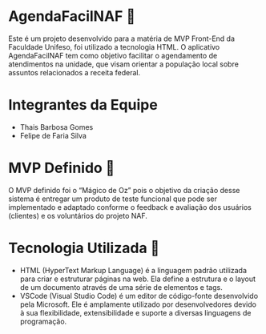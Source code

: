 # AgendaFacilNAF  :date:

Este é um projeto desenvolvido para a matéria de MVP Front-End da Faculdade Unifeso, foi utilizado a tecnologia HTML. O aplicativo AgendaFacilNAF tem como objetivo facilitar o agendamento de atendimentos na unidade, que visam orientar a população local sobre assuntos relacionados a receita federal.
#
# Integrantes da Equipe 
- Thais Barbosa Gomes
- Felipe de Faria Silva


# MVP Definido  :pushpin:
O MVP definido foi o “Mágico de Oz” pois o objetivo da criação desse sistema é entregar um produto de teste funcional que pode ser implementado e adaptado conforme o feedback e avaliação dos usuários (clientes) e os voluntários do projeto NAF.

# Tecnologia Utilizada :pushpin:
- HTML (HyperText Markup Language) é a linguagem padrão utilizada para criar e estruturar páginas na web. Ela define a estrutura e o layout de um documento através de uma série de elementos e tags.
- VSCode (Visual Studio Code) é um editor de código-fonte desenvolvido pela Microsoft. Ele é amplamente utilizado por desenvolvedores devido à sua flexibilidade, extensibilidade e suporte a diversas linguagens de programação.
